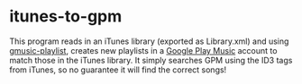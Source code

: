 # itunes-to-gpm

This program reads in an iTunes library (exported as Library.xml) and using [gmusic-playlist](https://github.com/soulfx/gmusic-playlist), creates new playlists in a [Google Play Music](http://www.music.google.com) account to match those in the iTunes library. It simply searches GPM using the ID3 tags from iTunes, so no guarantee it will find the correct songs!
